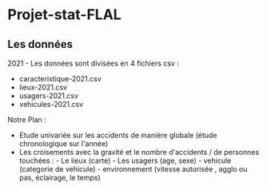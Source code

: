 # Projet-stat-FLAL

## Les données

2021 - Les données sont divisées en 4 fichiers csv :
  - caracteristique-2021.csv
  - lieux-2021.csv
  - usagers-2021.csv
  - vehicules-2021.csv
  
  
  Notre Plan : 
  
  - Etude univariée sur les accidents de manière globale (étude chronologique sur l'année)
  - Les croisements avec la gravité et le nombre d'accidents / de personnes touchées :
            - Le lieux (carte)
            - Les usagers (age, sexe)
            - vehicule (categorie de vehicule)
            - environnement (vitesse autorisée , agglo ou pas, éclairage, le temps)

